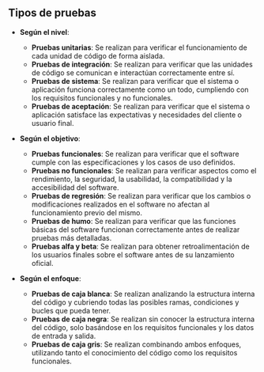 ## Tipos de pruebas 

- **Según el nivel**:
    - **Pruebas unitarias**: Se realizan para verificar el funcionamiento de cada unidad de código de forma aislada.
    - **Pruebas de integración**: Se realizan para verificar que las unidades de código se comunican e interactúan correctamente entre sí.
    - **Pruebas de sistema**: Se realizan para verificar que el sistema o aplicación funciona correctamente como un todo, cumpliendo con los requisitos funcionales y no funcionales.
    - **Pruebas de aceptación**: Se realizan para verificar que el sistema o aplicación satisface las expectativas y necesidades del cliente o usuario final.

- **Según el objetivo**:
    - **Pruebas funcionales**: Se realizan para verificar que el software cumple con las especificaciones y los casos de uso definidos.
    - **Pruebas no funcionales**: Se realizan para verificar aspectos como el rendimiento, la seguridad, la usabilidad, la compatibilidad y la accesibilidad del software.
    - **Pruebas de regresión**: Se realizan para verificar que los cambios o modificaciones realizados en el software no afectan al funcionamiento previo del mismo.
    - **Pruebas de humo**: Se realizan para verificar que las funciones básicas del software funcionan correctamente antes de realizar pruebas más detalladas.
    - **Pruebas alfa y beta**: Se realizan para obtener retroalimentación de los usuarios finales sobre el software antes de su lanzamiento oficial.

- **Según el enfoque**:
    - **Pruebas de caja blanca**: Se realizan analizando la estructura interna del código y cubriendo todas las posibles ramas, condiciones y bucles que pueda tener.
    - **Pruebas de caja negra**: Se realizan sin conocer la estructura interna del código, solo basándose en los requisitos funcionales y los datos de entrada y salida.
    - **Pruebas de caja gris**: Se realizan combinando ambos enfoques, utilizando tanto el conocimiento del código como los requisitos funcionales.
